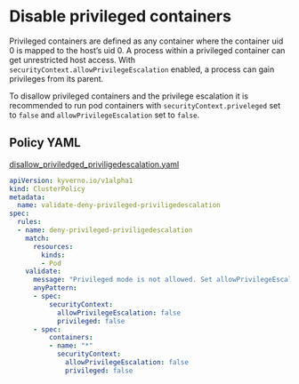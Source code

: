 # Disable privileged containers

Privileged containers are defined as any container where the container uid 0 is mapped to the host’s uid 0. A process within a privileged container can get unrestricted host access. With `securityContext.allowPrivilegeEscalation` enabled, a process can gain privileges from its parent.

To disallow privileged containers and the privilege escalation it is recommended to run pod containers with `securityContext.priveleged` set to `false` and `allowPrivilegeEscalation` set to `false`.

## Policy YAML 

[disallow_priviledged_priviligedescalation.yaml](best_practices/disallow_priviledged_priviligedescalation.yaml)

````yaml
apiVersion: kyverno.io/v1alpha1
kind: ClusterPolicy
metadata:
  name: validate-deny-privileged-priviligedescalation
spec:
  rules:
  - name: deny-privileged-priviligedescalation
    match:
      resources:
        kinds:
        - Pod
    validate:
      message: "Privileged mode is not allowed. Set allowPrivilegeEscalation and privileged to false"
      anyPattern:
      - spec:
          securityContext:
            allowPrivilegeEscalation: false
            privileged: false
      - spec:
          containers:
          - name: "*"
            securityContext:
              allowPrivilegeEscalation: false
              privileged: false    
````
